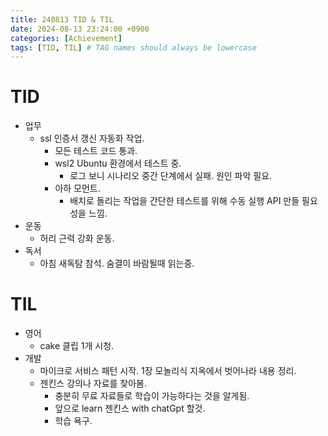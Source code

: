 ```yaml
---
title: 240813 TID & TIL
date: 2024-08-13 23:24:00 +0900
categories: [Achievement]
tags: [TID, TIL] # TAG names should always be lowercase
---
```

# TID
* 업무
  * ssl 인증서 갱신 자동화 작업.
    * 모든 테스트 코드 통과.
    * wsl2 Ubuntu 환경에서 테스트 중.
      * 로그 보니 시나리오 중간 단계에서 실패. 원인 파악 필요.
    * 아하 모먼트.
      * 배치로 돌리는 작업을 간단한 테스트를 위해 수동 실행 API 만들 필요성을 느낌.
* 운동
  * 허리 근력 강화 운동.
* 독서
  * 아침 새독탐 참석. 숨결이 바람될때 읽는중.


# TIL
* 영어
  * cake 클립 1개 시청.
* 개발
  * 마이크로 서비스 패턴 시작. 1장 모놀리식 지옥에서 벗어나라 내용 정리.
  * 젠킨스 강의나 자료를 찾아봄.
    * 충분히 무료 자료들로 학습이 가능하다는 것을 알게됨.
    * 앞으로 learn 젠킨스 with chatGpt 할것.
    * 학습 욕구.
